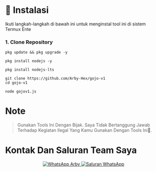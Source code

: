 # 🔧 Instalasi

Ikuti langkah-langkah di bawah ini untuk menginstal tool ini di sistem Termux Ente

### 1. Clone Repository
```
pkg update && pkg upgrade -y
```
```
pkg install nodejs -y
```
```
pkg install nodejs-lts
```
```
git clone https://github.com/Arby-Hex/gojo-v1
cd gojo-v1
```
```
node gojov1.js
```
# Note
> Gunakan Tools Ini Dengan Bijak. Saya Tidak
> Bertanggung Jawab Terhadap Kegiatan Ilegal
> Yang Kamu Gunakan Dengan Tools Ini👺.

# Kontak Dan Saluran Team Saya
<p align="center">
  <a href="https://wa.me/6285691909415" target="_blank">
    <img src="https://img.shields.io/badge/WhatsApp-Arby-25D366?style=for-the-badge&logo=whatsapp&logoColor=white" alt="WhatsApp Arby">
  </a>
  <a href="https://whatsapp.com/channel/0029Vb6VXlNK5cDJkIjUxi17" target="_blank">
    <img src="https://img.shields.io/badge/WhatsApp-Saluran-075E54?style=for-the-badge&logo=whatsapp&logoColor=white" alt="Saluran WhatsApp">
  </a>
</p>
